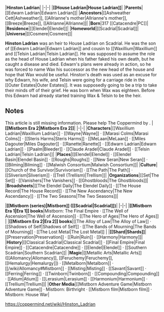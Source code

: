 |**Hinston Ladrian**|
|-|-|
|**[[House Ladrian\|House Ladrian]]**|
|**Parents**|[[Edwarn Ladrian\|Edwarn Ladrian]]|
|**Ancestors**|[[Ashweather Cett\|Ashweather]], [[Allrianne's mother\|Allrianne's mother]], [[Breeze\|Breeze]], [[Allrianne\|Allrianne]]|
|**Born**|317 [[Catacendre\|PC]]|
|**Residence**|[[Elendel\|Elendel]]|
|**Homeworld**|[[Scadrial\|Scadrial]]|
|**Universe**|[[Cosmere\|Cosmere]]|

**Hinston Ladrian** was an heir to House Ladrian on Scadrial. He was the son of [[Edwarn Ladrian\|Edwarn Ladrian]] and cousin to [[Waxillium\|Waxillium]] and [[Telsin Ladrian\|Telsin Ladrian]]. He was supposed to assume the role as the head of House Ladrian when his father faked his own death, but he caught a disease and died. Edwarn's plans were already in action, so he was forced to name Wax his successor as the new head of the house and hope that Wax would be useful.
Hinston's death was used as an excuse for why Edwarn, his wife, and Telsin were going for a carriage ride in the [[Outer Estates\|Outer Estates]]. It was supposedly going to be a trip to take their minds off of their grief.
He was born when Wax was eighteen. Before this Edwarn had already started training Wax & Telsin to be the heir.

## Notes

This article is still missing information. Please help The Coppermind by .
|**[[Mistborn Era 2\|Mistborn Era 2]]**|
|-|-|
|**Characters**|[[Waxillium Ladrian\|Waxillium Ladrian]] · [[Wayne\|Wayne]] · [[Marasi Colms\|Marasi Colms]] · [[Steris Harms\|Steris Harms]] · [[MeLaan\|MeLaan]] · [[Miles Dagouter\|Miles Dagouter]] · [[Ranette\|Ranette]] · [[Edwarn Ladrian\|Edwarn Ladrian]] · [[Paalm\|Bleeder]] · [[Claude Aradel\|Claude Aradel]] · [[Telsin Ladrian\|Telsin Ladrian]]|
|**Places**|[[Elendel\|Elendel]] · [[Elendel Basin\|Elendel Basin]] · [[Roughs\|Roughs]] · [[New Seran\|New Seran]] · [[Bilming\|Bilming]] · [[Malwish Consortium\|Malwish Consortium]]|
|**Culture**|[[Church of the Survivor\|Survivorism]] · [[The Path\|The Path]] · [[Sliverism\|Sliverism]] · [[Trell (Trellism)\|Trellism]]|
|**Organizations**|[[Set\|The Set]] · [[Vanishers\|The Vanishers]] · [[Ghostbloods\|The Ghostbloods]]|
|**Broadsheets**|[[The Elendel Daily\|The Elendel Daily]] · [[The House Record\|The House Record]] · [[The New Ascendancy\|The New Ascendancy]] · [[The Two Seasons\|The Two Seasons]]|

|**[[Mistborn (series)\|Mistborn]] ([[Scadrial\|Scadrial]])**|
|-|-|
|**[[Mistborn Era 1\|Era 1]] books**|Mistborn: The Final Empire · [[The Well of Ascension\|The Well of Ascension]] · [[The Hero of Ages\|The Hero of Ages]] |
|**[[Mistborn Era 2\|Era 2]] books**|[[The Alloy of Law\|The Alloy of Law]] · [[Shadows of Self\|Shadows of Self]] · [[The Bands of Mourning\|The Bands of Mourning]] · [[The Lost Metal\|The Lost Metal]] |
|**[[Shard\|Shards]]**|[[Preservation\|Preservation]] · [[Ruin\|Ruin]] · [[Harmony\|Harmony]]|
|**History**|[[Classical Scadrial\|Classical Scadrial]] · [[Final Empire\|Final Empire]] · [[Catacendre\|Catacendre]] · [[Elendel\|Elendel]] · [[Southern Scadrian\|Southern Scadrian]]|
|**Magic**|[[Metallic Arts\|Metallic Arts]] ([[Allomancy\|Allomancy]], [[Feruchemy\|Feruchemy]], [[Hemalurgy\|Hemalurgy]]) · [[Metalborn\|Metalborn]] · [[/wiki/Allomancy#Mistborn]] · [[Misting\|Misting]] · [[Savant\|Savant]] · [[Ferring\|Ferring]] · [[Twinborn\|Twinborn]] · [[Compounding\|Compounding]] · [[Atium\|Atium]] · [[Lerasium\|Lerasium]] · [[Harmonium\|Harmonium]] · [[Trellium\|Trellium]]|
|**Other Media**|[[Mistborn Adventure Game\|Mistborn Adventure Game‎‎]] · Mistborn: Birthright · [[Mistborn film\|Mistborn film]] · Mistborn: House War|



https://coppermind.net/wiki/Hinston_Ladrian
